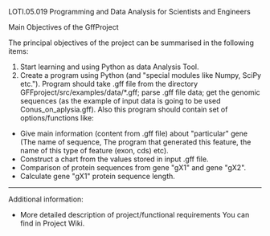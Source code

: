 LOTI.05.019 Programming and Data Analysis for Scientists and Engineers

Main Objectives of the GffProject

The principal objectives of the project can be summarised in the following items:
1. Start learning and using Python as data Analysis Tool.
2. Create a program using Python (and "special modules like Numpy, SciPy etc."). Program should take .gff file from the directory GFFproject/src/examples/data/*.gff; parse .gff file data; get the genomic sequences (as the example of input data is going to be used Conus_on_aplysia.gff). Also this program should contain set of options/functions like: 

* Give main information (content from .gff file) about "particular" gene (The name of sequence, The program that generated this feature, the name of this type of feature (exon, cds) etc).
* Construct a chart from the values stored in input .gff file.
* Comparison of protein sequences from gene "gX1" and gene "gX2".
* Calculate gene "gX1" protein sequence length. 

-------------------------
Additional information:
* More detailed description of project/functional requirements You can find in Project Wiki.